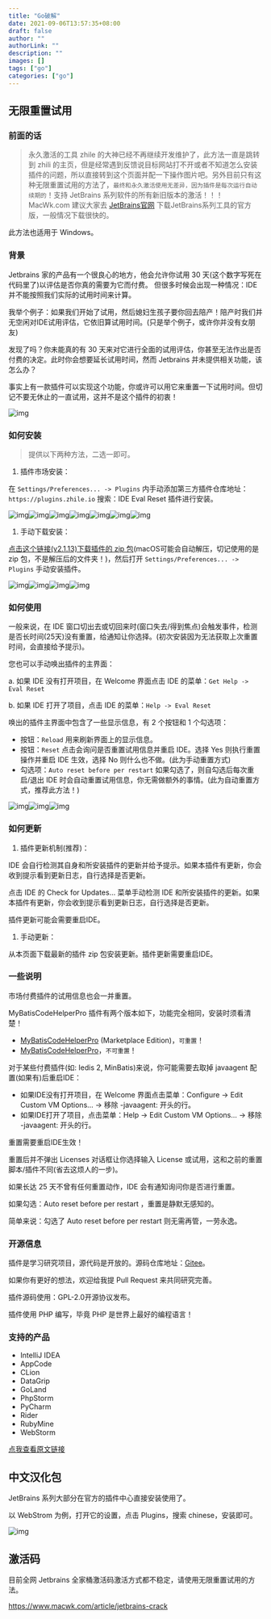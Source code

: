 ```yaml
---
title: "Go破解"
date: 2021-09-06T13:57:35+08:00
draft: false
author: ""
authorLink: ""
description: ""
images: []
tags: ["go"]
categories: ["go"]
---
```


## 无限重置试用

### 前面的话

> 永久激活的工具 zhile 的大神已经不再继续开发维护了，此方法一直是跳转到 zhili 的主页，但是经常遇到反馈说目标网站打不开或者不知道怎么安装插件的问题，所以直接转到这个页面并配一下操作图片吧。另外目前只有这种无限重置试用的方法了，`最终和永久激活使用无差异，因为插件是每次运行自动续期的`！支持 JetBrains 系列软件的所有新旧版本的激活！！！MacWk.com 建议大家去 [JetBrains官网](https://www.jetbrains.com/) 下载JetBrains系列工具的官方版，一般情况下载很快的。

此方法也适用于 Windows。

### 背景

Jetbrains 家的产品有一个很良心的地方，他会允许你试用 30 天(这个数字写死在代码里了)以评估是否你真的需要为它而付费。 但很多时候会出现一种情况：IDE 并不能按照我们实际的试用时间来计算。

我举个例子：如果我们开始了试用，然后媳妇生孩子要你回去陪产！陪产时我们并无空闲对IDE试用评估，它依旧算试用时间。(只是举个例子，或许你并没有女朋友)

发现了吗？你未能真的有 30 天来对它进行全面的试用评估，你甚至无法作出是否付费的决定。此时你会想要延长试用时间，然而 Jetbrains 并未提供相关功能，该怎么办？

事实上有一款插件可以实现这个功能，你或许可以用它来重置一下试用时间。但切记不要无休止的一直试用，这并不是这个插件的初衷！

![img](https://luckly007.oss-cn-beijing.aliyuncs.com/image/jetbrains-crack-screen-01.jpg)

### 如何安装

> 提供以下两种方法，二选一即可。

1. 插件市场安装：

在 `Settings/Preferences... -> Plugins` 内手动添加第三方插件仓库地址：`https://plugins.zhile.io` 搜索：IDE Eval Reset 插件进行安装。

![img](https://luckly007.oss-cn-beijing.aliyuncs.com/image/jetbrains-crack-screen-02.jpg)![img](https://luckly007.oss-cn-beijing.aliyuncs.com/image/jetbrains-crack-screen-03.jpg)![img](https://luckly007.oss-cn-beijing.aliyuncs.com/image/jetbrains-crack-screen-04.jpg)![img](https://luckly007.oss-cn-beijing.aliyuncs.com/image/jetbrains-crack-screen-05.jpg)![img](https://luckly007.oss-cn-beijing.aliyuncs.com/image/jetbrains-crack-screen-06.jpg)![img](https://luckly007.oss-cn-beijing.aliyuncs.com/image/jetbrains-crack-screen-07.jpg)![img](https://luckly007.oss-cn-beijing.aliyuncs.com/image/jetbrains-crack-screen-08.jpg)

1. 手动下载安装：

[点击这个链接(v2.1.13)下载插件的 zip 包](https://macwk.lanzoux.com/ikhuRmc6gbc)(macOS可能会自动解压，切记使用的是 zip 包，不是解压后的文件夹！)，然后打开 `Settings/Preferences... -> Plugins` 手动安装插件。

![img](https://luckly007.oss-cn-beijing.aliyuncs.com/image/jetbrains-crack-screen-09.jpg)![img](https://luckly007.oss-cn-beijing.aliyuncs.com/image/jetbrains-crack-screen-10.jpg)![img](https://luckly007.oss-cn-beijing.aliyuncs.com/image/jetbrains-crack-screen-11.jpg)![img](https://luckly007.oss-cn-beijing.aliyuncs.com/image/jetbrains-crack-screen-12.jpg)

### 如何使用

一般来说，在 IDE 窗口切出去或切回来时(窗口失去/得到焦点)会触发事件，检测是否长时间(25天)没有重置，给通知让你选择。(初次安装因为无法获取上次重置时间，会直接给予提示)。

您也可以手动唤出插件的主界面：

a. 如果 IDE 没有打开项目，在 Welcome 界面点击 IDE 的菜单：`Get Help -> Eval Reset`

b. 如果 IDE 打开了项目，点击 IDE 的菜单：`Help -> Eval Reset`

唤出的插件主界面中包含了一些显示信息，有 2 个按钮和 1 个勾选项：

- 按钮：`Reload` 用来刷新界面上的显示信息。
- 按钮：`Reset` 点击会询问是否重置试用信息并重启 IDE。选择 Yes 则执行重置操作并重启 IDE 生效，选择 No 则什么也不做。(此为手动重置方式)
- 勾选项：`Auto reset before per restart` 如果勾选了，则自勾选后每次重启/退出 IDE 时会自动重置试用信息，你无需做额外的事情。(此为自动重置方式，推荐此方法！)

![img](https://luckly007.oss-cn-beijing.aliyuncs.com/image/jetbrains-crack-screen-13.jpg)![img](https://luckly007.oss-cn-beijing.aliyuncs.com/image/jetbrains-crack-screen-14.jpg)![img](https://cdn.macwk.com/public/uploads/_/originals/jetbrains-crack-screen-15.jpg)

### 如何更新

1. 插件更新机制(推荐)：

IDE 会自行检测其自身和所安装插件的更新并给予提示。如果本插件有更新，你会收到提示看到更新日志，自行选择是否更新。

点击 IDE 的 Check for Updates... 菜单手动检测 IDE 和所安装插件的更新。如果本插件有更新，你会收到提示看到更新日志，自行选择是否更新。

插件更新可能会需要重启IDE。

1. 手动更新：

从本页面下载最新的插件 zip 包安装更新。插件更新需要重启IDE。

### 一些说明

市场付费插件的试用信息也会一并重置。

MyBatisCodeHelperPro 插件有两个版本如下，功能完全相同，安装时须看清楚！

- [MyBatisCodeHelperPro](https://plugins.jetbrains.com/plugin/14522-mybatiscodehelperpro-marketplace-edition-) (Marketplace Edition)，`可重置`！
- [MyBatisCodeHelperPro](https://plugins.jetbrains.com/plugin/9837-mybatiscodehelperpro)，`不可重置`！

对于某些付费插件(如: Iedis 2, MinBatis)来说，你可能需要去取掉 javaagent 配置(如果有)后重启IDE：

- 如果IDE没有打开项目，在 Welcome 界面点击菜单：Configure -> Edit Custom VM Options... -> 移除 -javaagent: 开头的行。
- 如果IDE打开了项目，点击菜单：Help -> Edit Custom VM Options... -> 移除 -javaagent: 开头的行。

重置需要重启IDE生效！

重置后并不弹出 Licenses 对话框让你选择输入 License 或试用，这和之前的重置脚本/插件不同(省去这烦人的一步)。

如果长达 25 天不曾有任何重置动作，IDE 会有通知询问你是否进行重置。

如果勾选：Auto reset before per restart ，重置是静默无感知的。

简单来说：勾选了 Auto reset before per restart 则无需再管，一劳永逸。

### 开源信息

插件是学习研究项目，源代码是开放的。源码仓库地址：[Gitee](https://gitee.com/pengzhile/ide-eval-resetter)。

如果你有更好的想法，欢迎给我提 Pull Request 来共同研究完善。

插件源码使用：GPL-2.0开源协议发布。

插件使用 PHP 编写，毕竟 PHP 是世界上最好的编程语言！

### 支持的产品

- IntelliJ IDEA
- AppCode
- CLion
- DataGrip
- GoLand
- PhpStorm
- PyCharm
- Rider
- RubyMine
- WebStorm

[点我查看原文链接](https://zhile.io/2020/11/18/jetbrains-eval-reset-da33a93d.html)

## 中文汉化包

JetBrains 系列大部分在官方的插件中心直接安装使用了。

以 WebStrom 为例，打开它的设置，点击 Plugins，搜索 chinese，安装即可。

![img](https://luckly007.oss-cn-beijing.aliyuncs.com/image/jetbrains-activation-step-09-1.jpg)

## 激活码

目前全网 Jetbrains 全家桶激活码激活方式都不稳定，请使用无限重置试用的方法。

https://www.macwk.com/article/jetbrains-crack

